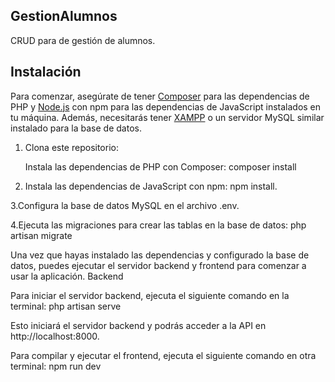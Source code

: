 ## GestionAlumnos

CRUD para de gestión de alumnos.

## Instalación

Para comenzar, asegúrate de tener [Composer](https://getcomposer.org/) para las dependencias de PHP y [Node.js](https://nodejs.org/) con npm para las dependencias de JavaScript instalados en tu máquina. Además, necesitarás tener [XAMPP](https://www.apachefriends.org/index.html) o un servidor MySQL similar instalado para la base de datos.

1. Clona este repositorio:

    Instala las dependencias de PHP con Composer: composer install

2. Instala las dependencias de JavaScript con npm: npm install.

3.Configura la base de datos MySQL en el archivo .env.


4.Ejecuta las migraciones para crear las tablas en la base de datos: php artisan migrate


Una vez que hayas instalado las dependencias y configurado la base de datos, puedes ejecutar el servidor backend y frontend para comenzar a usar la aplicación.
Backend

Para iniciar el servidor backend, ejecuta el siguiente comando en la terminal: php artisan serve

Esto iniciará el servidor backend y podrás acceder a la API en http://localhost:8000.

Para compilar y ejecutar el frontend, ejecuta el siguiente comando en otra terminal: npm run dev
